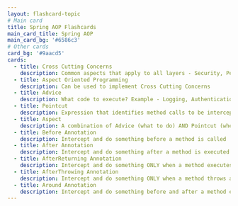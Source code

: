 ```yaml
---
layout: flashcard-topic
# Main card
title: Spring AOP Flashcards
main_card_title: Spring AOP
main_card_bg: '#6586c3'
# Other cards
card_bg: '#9aacd5'
cards:
  - title: Cross Cutting Concerns
    description: Common aspects that apply to all layers - Security, Performance and Logging
  - title: Aspect Oriented Programming
    description: Can be used to implement Cross Cutting Concerns
  - title: Advice
    description: What code to execute? Example - Logging, Authentication.
  - title: Pointcut 
    description: Expression that identifies method calls to be intercepted. Example - execution(* com.in28minutes.aop.data.*.*(..)).
  - title: Aspect
    description: A combination of Advice (what to do) AND Pointcut (when to intercept a method call)
  - title: Before Annotation
    description: Intercept and do something before a method is called
  - title: After Annotation
    description: Intercept and do something after a method is executed irrespective of whether the method executes successfully OR throws an exception
  - title: AfterReturning Annotation
    description: Intercept and do something ONLY when a method executes successfully
  - title: AfterThrowing Annotation
    description: Intercept and do something ONLY when a method throws an exception
  - title: Around Annotation
    description: Intercept and do something before and after a method execution. Do something AROUND a method execution.
---
```

